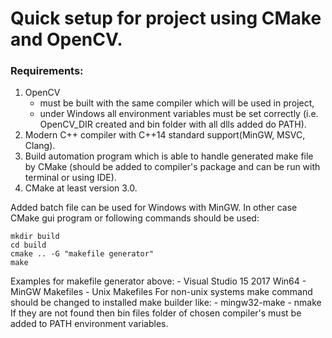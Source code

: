 # Quick setup for project using CMake and OpenCV.

### Requirements:
1. OpenCV
   - must be built with the same compiler which will be used in project,
   - under Windows all environment variables must be set correctly
     (i.e. OpenCV_DIR created and bin folder with all dlls added do PATH).
2. Modern C++ compiler with C++14 standard support(MinGW, MSVC, Clang).
3. Build automation program which is able to handle generated make file by CMake
	(should be added to compiler's package and can be run with terminal or using IDE).
4. CMake at least version 3.0.

Added batch file can be used for Windows with MinGW.
In other case CMake gui program or following commands should be used:
```
mkdir build
cd build
cmake .. -G "makefile generator" 
make
```
Examples for makefile generator above:
	- Visual Studio 15 2017 Win64
	- MinGW Makefiles
	- Unix Makefiles
For non-unix systems make command should be changed to installed make builder like:
	- mingw32-make
	- nmake
If they are not found then bin files folder of chosen compiler's must be added to PATH environment variables.
